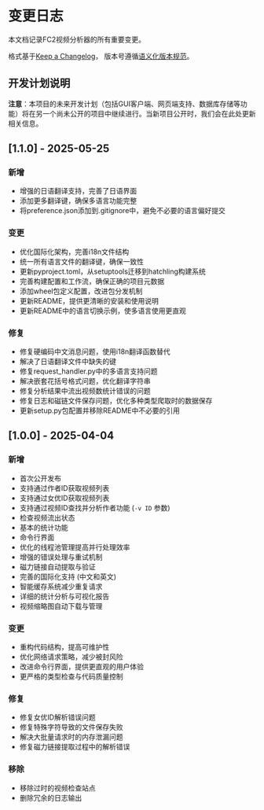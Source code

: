 # 变更日志

本文档记录FC2视频分析器的所有重要变更。

格式基于[Keep a Changelog](https://keepachangelog.com/zh-CN/1.0.0/)，
版本号遵循[语义化版本规范](https://semver.org/lang/zh-CN/)。

## 开发计划说明

**注意**：本项目的未来开发计划（包括GUI客户端、网页端支持、数据库存储等功能）将在另一个尚未公开的项目中继续进行。当新项目公开时，我们会在此处更新相关信息。

## [1.1.0] - 2025-05-25

### 新增

- 增强的日语翻译支持，完善了日语界面
- 添加更多翻译键，确保多语言功能完整
- 将preference.json添加到.gitignore中，避免不必要的语言偏好提交

### 变更

- 优化国际化架构，完善i18n文件结构
- 统一所有语言文件的翻译键，确保一致性
- 更新pyproject.toml，从setuptools迁移到hatchling构建系统
- 完善构建配置和工作流，确保正确的项目元数据
- 添加wheel包定义配置，改进包分发机制
- 更新README，提供更清晰的安装和使用说明
- 更新README中的语言切换示例，使多语言使用更直观

### 修复

- 修复硬编码中文消息问题，使用i18n翻译函数替代
- 解决了日语翻译文件中缺失的键
- 修复request_handler.py中的多语言支持问题
- 解决嵌套花括号格式问题，优化翻译字符串
- 修复分析结果中流出视频数统计错误的问题
- 修复日志和磁链文件保存问题，优化多种类型爬取时的数据保存
- 更新setup.py包配置并移除README中不必要的引用

## [1.0.0] - 2025-04-04

### 新增

- 首次公开发布
- 支持通过作者ID获取视频列表
- 支持通过女优ID获取视频列表
- 支持通过视频ID查找并分析作者功能 (`-v ID` 参数)
- 检查视频流出状态
- 基本的统计功能
- 命令行界面
- 优化的线程池管理提高并行处理效率
- 增强的错误处理与重试机制
- 磁力链接自动提取与验证
- 完善的国际化支持 (中文和英文)
- 智能缓存系统减少重复请求
- 详细的统计分析与可视化报告
- 视频缩略图自动下载与管理

### 变更

- 重构代码结构，提高可维护性
- 优化网络请求策略，减少被封风险
- 改进命令行界面，提供更直观的用户体验
- 更严格的类型检查与代码质量控制

### 修复

- 修复女优ID解析错误问题
- 修复特殊字符导致的文件保存失败
- 解决大批量请求时的内存泄漏问题
- 修复磁力链接提取过程中的解析错误

### 移除

- 移除过时的视频检查站点
- 删除冗余的日志输出 